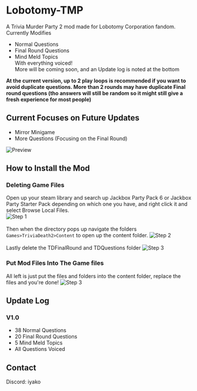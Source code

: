 # Lobotomy-TMP
 A Trivia Murder Party 2 mod made for Lobotomy Corporation fandom.
 Currently Modifies
 - Normal Questions
 - Final Round Questions
 - Mind Meld Topics
<br>With everything voiced!<br>More will be coming soon, and an Update log is noted at the bottom

**At the current version, up to 2 play loops is recommended if you want to avoid duplicate questions. More than 2 rounds may have duplicate Final round questions (tho answers will still be random so it might still give a fresh experience for most people)**

## Current Focuses on Future Updates
- Mirror Minigame
- More Questions (Focusing on the Final Round)

![Preview](https://i.ibb.co/SwcdmS39/image.png)


## How to Install the Mod
### Deleting Game Files
Open up your steam library and search up Jackbox Party Pack 6 or Jackbox Party Starter Pack depending on which one you have, and right click it and select Browse Local Files.<br>
![Step 1](https://i.ibb.co/HrGw0gt/Screenshot-2024-08-26-235023.png)
<br><br>Then when the directory pops up navigate the folders `Games>TriviaDeath2>Content` to open up the content folder.
![Step 2](https://i.ibb.co/BPkWjP4/Screenshot-2024-08-26-235109.png)
<br><br>Lastly delete the TDFinalRound and TDQuestions folder
![Step 3](https://i.ibb.co/mbNZcGv/Screenshot-2024-08-26-235200.png)
### Put Mod Files Into The Game files
All left is just put the files and folders into the content folder, replace the files and you're done!
![Step 3](https://i.ibb.co/0DtT1r3/Screenshot-2024-08-27-000254.png)

## Update Log
### V1.0
- 38 Normal Questions
- 20 Final Round Questions
- 5 Mind Meld Topics
- All Questions Voiced

## Contact
Discord: iyako

